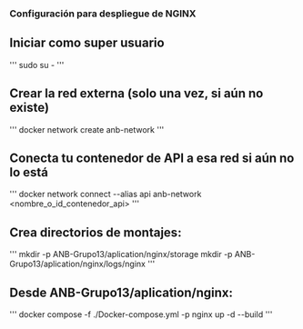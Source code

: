 ### Configuración para despliegue de NGINX

## Iniciar como super usuario
'''
sudo su -
'''

## Crear la red externa (solo una vez, si aún no existe)
'''
docker network create anb-network
'''

## Conecta tu contenedor de API a esa red si aún no lo está
'''
docker network connect --alias api anb-network <nombre_o_id_contenedor_api>
'''

## Crea directorios de montajes:
'''
mkdir -p ANB-Grupo13/aplication/nginx/storage
mkdir -p ANB-Grupo13/aplication/nginx/logs/nginx
'''

## Desde ANB-Grupo13/aplication/nginx:
'''
docker compose -f ./Docker-compose.yml -p nginx up -d --build
'''